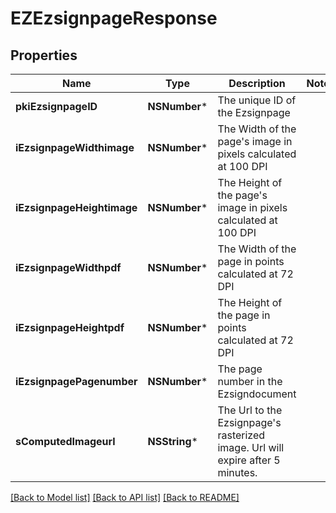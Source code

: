 # EZEzsignpageResponse

## Properties
Name | Type | Description | Notes
------------ | ------------- | ------------- | -------------
**pkiEzsignpageID** | **NSNumber*** | The unique ID of the Ezsignpage | 
**iEzsignpageWidthimage** | **NSNumber*** | The Width of the page&#39;s image in pixels calculated at 100 DPI | 
**iEzsignpageHeightimage** | **NSNumber*** | The Height of the page&#39;s image in pixels calculated at 100 DPI | 
**iEzsignpageWidthpdf** | **NSNumber*** | The Width of the page in points calculated at 72 DPI | 
**iEzsignpageHeightpdf** | **NSNumber*** | The Height of the page in points calculated at 72 DPI | 
**iEzsignpagePagenumber** | **NSNumber*** | The page number in the Ezsigndocument | 
**sComputedImageurl** | **NSString*** | The Url to the Ezsignpage&#39;s rasterized image.  Url will expire after 5 minutes. | 

[[Back to Model list]](../README.md#documentation-for-models) [[Back to API list]](../README.md#documentation-for-api-endpoints) [[Back to README]](../README.md)


